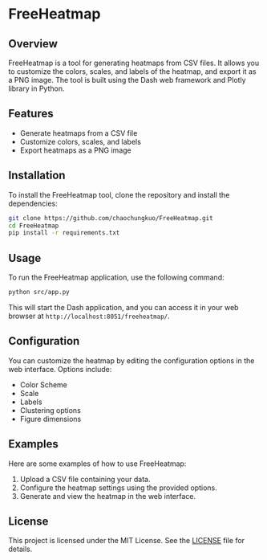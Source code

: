 # FreeHeatmap

## Overview
FreeHeatmap is a tool for generating heatmaps from CSV files. It allows you to customize the colors, scales, and labels of the heatmap, and export it as a PNG image. The tool is built using the Dash web framework and Plotly library in Python.

## Features
- Generate heatmaps from a CSV file
- Customize colors, scales, and labels
- Export heatmaps as a PNG image

## Installation
To install the FreeHeatmap tool, clone the repository and install the dependencies:
```bash
git clone https://github.com/chaochungkuo/FreeHeatmap.git
cd FreeHeatmap
pip install -r requirements.txt
```

## Usage
To run the FreeHeatmap application, use the following command:
```bash
python src/app.py
```
This will start the Dash application, and you can access it in your web browser at `http://localhost:8051/freeheatmap/`.

## Configuration
You can customize the heatmap by editing the configuration options in the web interface. Options include:
- Color Scheme
- Scale
- Labels
- Clustering options
- Figure dimensions

## Examples
Here are some examples of how to use FreeHeatmap:
1. Upload a CSV file containing your data.
2. Configure the heatmap settings using the provided options.
3. Generate and view the heatmap in the web interface.

## License
This project is licensed under the MIT License. See the [LICENSE](LICENSE) file for details.
